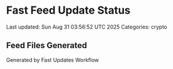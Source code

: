 # Fast Feed Update Status
Last updated: Sun Aug 31 03:56:52 UTC 2025
Categories: crypto

## Feed Files Generated

Generated by Fast Updates Workflow
